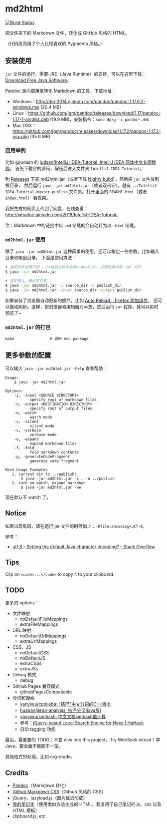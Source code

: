 # md2html

[![Build Status](https://travis-ci.org/district10/md2html.svg?branch=master)](https://travis-ci.org/district10/md2html)

把文件夹下的 Markdown 文件，转化成 GitHub 风格的 HTML。

（代码高亮用了个人比较喜欢的 Pygments 风格。）

## 安装使用

`jar` 文件的运行，需要 JRE（Java Runtime）的支持，可以在这里下载：[Download Free Java Software](https://java.com/en/download/)。

Pandoc 是内部用来转化 Markdown 的工具，下载地址：

-   Windows：<http://doi-2014.qiniudn.com/pandoc/pandoc-1.17.0.2-windows.msi> (20.4 MB)
-   Linux：<https://github.com/jgm/pandoc/releases/download/1.17/pandoc-1.17-1-amd64.deb> (19.9 MB)，安装指令：`sudo dpkg -i pandoc*.deb`
-   Mac OSX：<https://github.com/jgm/pandoc/releases/download/1.17.2/pandoc-1.17.2-osx.pkg> (35.9 MB)

### 应用举例

比如 @judasn 的 [judasn/IntelliJ-IDEA-Tutorial: IntelliJ IDEA 简体中文专题教程](https://github.com/judasn/IntelliJ-IDEA-Tutorial)。
首先下载它的源码，解压后进入文件夹 `IntelliJ-IDEA-Tutorial`。

到 [Releases](https://github.com/district10/md2html/releases) 下载 md2html.jar（或者下载 [Nighty build](http://whudoc.qiniudn.com/java/md2html/md2html.jar)），然后把 `jar` 文件放到根目录，
然后运行 `java -jar md2html.jar`（或者双击它），就有
`../IntelliJ-IDEA-Tutorial-master-publish` 文件夹。打开里面的 `README.html`（或者 `index.html`） 看效果。

我把生成的网页上传到了网盘，在线查看：<http://whudoc.qiniudn.com/2016/IntelliJ-IDEA-Tutorial>。

注：Markdown 中的链接中以 `.md` 结尾的会自动转为以 `.html` 结尾。

### `md2html.jar` 使用

除了 `java -jar md2html.jar` 这种简单的使用，还可以指定一些参数，比如输入目录和输出目录，
下面是使用方法：

```bash
# 当前文件夹拷贝到 ../<当前文件夹名称>-publish，并转化其中的 .md 文件
$ java -jar md2html.jar

# 指定输入、输出文件夹
$ java -jar md2html.jar -i source_dir -o publish_dir
$ java -jar md2html.jar -input source_dir -output publish_dir
```

如果安装了浏览器自动更新的插件，比如 [Auto Reload :: Firefox 附加组件](https://addons.mozilla.org/zh-CN/firefox/addon/auto-reload/?src=api)，
还可以自动刷新。这样，把浏览器和编辑器对半放，然后运行 `jar` 程序，就可以实时预览了~

### `md2html.jar` 的打包

```
make                # 调用 mvn package
```

## 更多参数的配置

可以输入 `java -jar md2html.jar -help` 查看帮助：

```
Usage:
    $ java -jar md2html.jar

Options:
    -i, -input <SOURCE DIRECTORY>
           specify root of markdown files
    -o, -output <DESTINATION DIRECTORY>
           specify root of output files
    -w, -watch
           watch mode
    -s, -silent
           silent mode
    -v, -verbose
           verbose mode
    -e, -expand
           expand markdown files
    -f, -fold
           fold markdown contents
    -g, -generateCodeFragment
           generate code fragment

More Usage Examples
   1. current dir to ../publish:
       $ java -jar md2html.jar -i . -o ../publish
   2. turn on watch, expand markdown
       $ java -jar md2html.jar -we
```

现在默认不 watch 了。

## Notice

如果出现乱码，请在运行 jar 文件的时候加上：`-Dfile.encoding=utf-8`。

参考：

-   [utf 8 - Setting the default Java character encoding? - Stack Overflow](http://stackoverflow.com/questions/361975/setting-the-default-java-character-encoding)

## Tips

Clip on `<code>...</code>` to copy it to your clipboard.

## TODO

更多的 options：

-   文件映射
    -   noDefaultFileMappings
    -   extraFileMappings
-   URL 映射
    -   noDefaultUrlMappings
    -   extraUrlMappings
-   CSS，JS
    -   noDefaultCSS
    -   noDefaultJS
    -   extraCSSs
    -   extraJSs
-   Debug 模式
    -   debug
-   GitHub Pages 兼容模式
    -   githubPagesCompatiable
-   分词和搜索
    -   [yanyiwu/cppjieba: "结巴"中文分词的C++版本](https://github.com/yanyiwu/cppjieba)
    -   [huaban/jieba-analysis: 结巴分词(java版)](https://github.com/huaban/jieba-analysis)
    -   [yanyiwu/simhash: 中文文档simhash值计算](https://github.com/yanyiwu/simhash)
    -   参考：[jQuery-based Local Search Engine for Hexo | HaHack](http://hahack.com/codes/local-search-engine-for-hexo/)
    -   自动 tagging 功能

最后，最重要的 TODO：不要 dive into this project。Try WebSock intead！学 Java，要全面不能囿于一室。

其他格式的处理，比如 org-mode。

## Credits

-   [Pandoc](https://github.com/jgm/pandoc)（Markdown 转化）
-   [Github Markdown CSS](https://github.com/sindresorhus/github-markdown-css)（Github 风格的 CSS）
-   jQuery，lazyload.js（图片延迟加载）
-   [我的笔记本](http://tangzx.qiniudn.com/notes/)（使用类似方法生成的 HTML，我复用了自己笔记的 js，css 以及 HTML 模板）
-   clipboard.js, etc.
